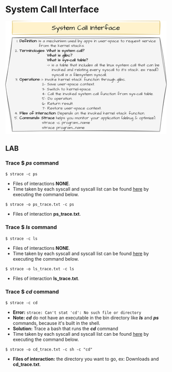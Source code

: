 # System Call Interface

![alt_text](https://github.com/ussefdesouky/embedded-linux/blob/master/linux-fundamentals/syscall-interface/Embedded%20Linux-Kernel%20Components.drawio.png)

## LAB

### Trace $ *ps* command

```
$ strace -c ps
```

- Files of interactions **NONE**.
- Time taken by each syscall and syscall list can be found [here](https://github.com/ussefdesouky/embedded-linux/blob/master/linux-fundamentals/syscall-interface/ps_trace.txt) by executing the command below.

```
$ strace -o ps_trace.txt -c ps
```

- Files of interaction **ps_trace.txt**.

### Trace $ *ls* command

```
$ strace -c ls
```

- Files of interactions **NONE**.
- Time taken by each syscall and syscall list can be found [here](https://github.com/ussefdesouky/embedded-linux/blob/master/linux-fundamentals/syscall-interface/ls_trace.txt) by executing the command below.

```
$ strace -o ls_trace.txt -c ls
```

- Files of interaction **ls_trace.txt**.

### Trace $ *cd* command

```
$ strace -c cd
```

- **Error:** `strace: Can't stat 'cd': No such file or directory`
- **Note:** ***cd*** do not have an executable in the bin directory like ***ls*** and ***ps*** commands, because it's built in the shell.
- **Solution:** Trace a bash that runs the ***cd*** command
- Time taken by each syscall and syscall list can be found [here](https://github.com/ussefdesouky/embedded-linux/blob/master/linux-fundamentals/syscall-interface/cd_trace.txt) by executing the command below.

```
$ strace -o cd_trace.txt -c sh -c "cd"
```

- **Files of interaction:** the directory you want to go, ex: Downloads and **cd_trace.txt**.